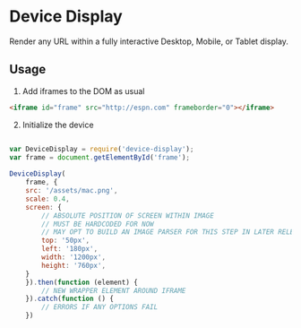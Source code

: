 Device Display
==============

Render any URL within a fully interactive Desktop, Mobile, or Tablet display.

Usage
-----

1. Add iframes to the DOM as usual
```html
<iframe id="frame" src="http://espn.com" frameborder="0"></iframe>
```

2. Initialize the device
```js

var DeviceDisplay = require('device-display');
var frame = document.getElementById('frame');
            
DeviceDisplay(
    frame, {
    src: '/assets/mac.png',
    scale: 0.4,
    screen: {
        // ABSOLUTE POSITION OF SCREEN WITHIN IMAGE
        // MUST BE HARDCODED FOR NOW
        // MAY OPT TO BUILD AN IMAGE PARSER FOR THIS STEP IN LATER RELEASES
        top: '50px',
        left: '180px',
        width: '1200px',
        height: '760px',
    }
    }).then(function (element) {
        // NEW WRAPPER ELEMENT AROUND IFRAME
    }).catch(function () {
        // ERRORS IF ANY OPTIONS FAIL
    })
```